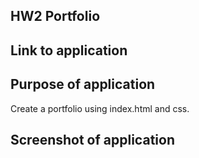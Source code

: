 ## HW2 Portfolio

## Link to application


## Purpose of application
Create a portfolio using index.html and css.

## Screenshot of application 
